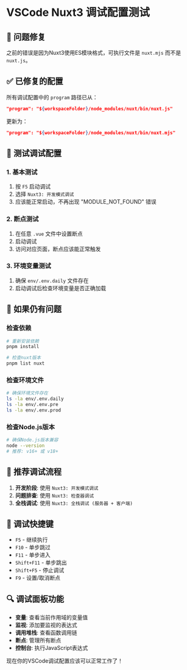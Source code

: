 # VSCode Nuxt3 调试配置测试

## 🔧 问题修复

之前的错误是因为Nuxt3使用ES模块格式，可执行文件是 `nuxt.mjs` 而不是 `nuxt.js`。

## ✅ 已修复的配置

所有调试配置中的 `program` 路径已从：

```json
"program": "${workspaceFolder}/node_modules/nuxt/bin/nuxt.js"
```

更新为：

```json
"program": "${workspaceFolder}/node_modules/nuxt/bin/nuxt.mjs"
```

## 🧪 测试调试配置

### 1. 基本测试

1. 按 `F5` 启动调试
2. 选择 `Nuxt3: 开发模式调试`
3. 应该能正常启动，不再出现 "MODULE_NOT_FOUND" 错误

### 2. 断点测试

1. 在任意 `.vue` 文件中设置断点
2. 启动调试
3. 访问对应页面，断点应该能正常触发

### 3. 环境变量测试

1. 确保 `env/.env.daily` 文件存在
2. 启动调试后检查环境变量是否正确加载

## 🚨 如果仍有问题

### 检查依赖

```bash
# 重新安装依赖
pnpm install

# 检查nuxt版本
pnpm list nuxt
```

### 检查环境文件

```bash
# 确保环境文件存在
ls -la env/.env.daily
ls -la env/.env.pre
ls -la env/.env.prod
```

### 检查Node.js版本

```bash
# 确保Node.js版本兼容
node --version
# 推荐: v16+ 或 v18+
```

## 🎯 推荐调试流程

1. **开发阶段**: 使用 `Nuxt3: 开发模式调试`
2. **问题排查**: 使用 `Nuxt3: 检查器调试`
3. **全栈调试**: 使用 `Nuxt3: 全栈调试 (服务器 + 客户端)`

## 📱 调试快捷键

- `F5` - 继续执行
- `F10` - 单步跳过
- `F11` - 单步进入
- `Shift+F11` - 单步跳出
- `Shift+F5` - 停止调试
- `F9` - 设置/取消断点

## 🔍 调试面板功能

- **变量**: 查看当前作用域的变量值
- **监视**: 添加要监视的表达式
- **调用堆栈**: 查看函数调用链
- **断点**: 管理所有断点
- **控制台**: 执行JavaScript表达式

现在你的VSCode调试配置应该可以正常工作了！

